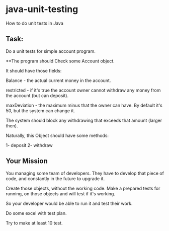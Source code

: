 # java-unit-testing
How to do unit tests in Java

## Task: 

Do a unit tests for simple account program. 

**The program should Check some Account object.

It should have those fields: 

Balance - the actual current money in the account. 

restricted - if it's true the account owner cannot withdraw any money from the account (but can deposit). 

maxDeviation - the maximum minus that the owner can have. By default it's 50, but the system can change it. 

The system should block any withdrawing that exceeds that amount (larger then). 

Naturally, this Object should have some methods: 

1- deposit
2- withdraw


## Your Mission

You managing some team of developers. They have to develop that piece of code, and constantly in the future to upgrade it. 

Create those objects, without the working code.
Make a prepared tests for running, on those objects and will test if it's working. 

So your developer would be able to run it and test their work. 

Do some excel with test plan. 

Try to make at least 10 test. 

  

